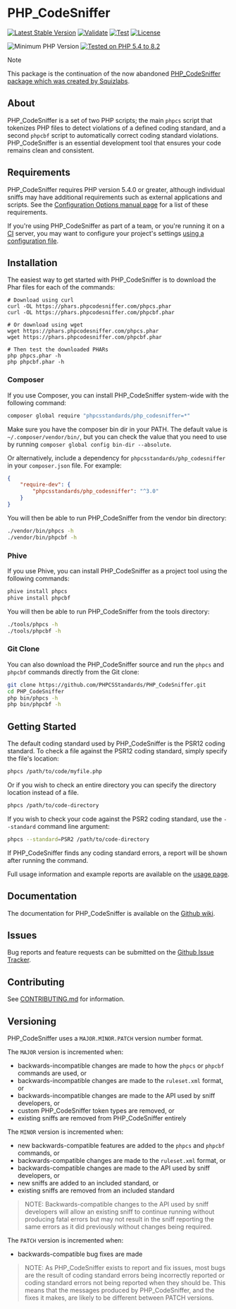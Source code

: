 PHP_CodeSniffer
=====================================================

<div aria-hidden="true">

[![Latest Stable Version](http://poser.pugx.org/phpcsstandards/php_codesniffer/v)](https://github.com/PHPCSStandards/PHP_CodeSniffer/releases)
[![Validate](https://github.com/PHPCSStandards/PHP_CodeSniffer/actions/workflows/validate.yml/badge.svg?branch=master)](https://github.com/PHPCSStandards/PHP_CodeSniffer/actions/workflows/validate.yml)
[![Test](https://github.com/PHPCSStandards/PHP_CodeSniffer/actions/workflows/test.yml/badge.svg?branch=master)](https://github.com/PHPCSStandards/PHP_CodeSniffer/actions/workflows/test.yml)
[![License](http://poser.pugx.org/phpcsstandards/php_codesniffer/license)](https://github.com/PHPCSStandards/PHP_CodeSniffer/blob/master/licence.txt)

![Minimum PHP Version](https://img.shields.io/packagist/php-v/phpcsstandards/php_codesniffer.svg?maxAge=3600)
[![Tested on PHP 5.4 to 8.2](https://img.shields.io/badge/tested%20on-PHP%205.4%20|%205.5%20|%205.6%20|%207.0%20|%207.1%20|%207.2%20|%207.3%20|%207.4%20|%208.0%20|%208.1%20|%208.2-brightgreen.svg?maxAge=2419200)](https://github.com/PHPCSStandards/PHP_CodeSniffer/actions/workflows/test.yml)

</div>

> [!NOTE]
> This package is the continuation of the now abandoned [PHP_CodeSniffer package which was created by Squizlabs](https://github.com/squizlabs/PHP_CodeSniffer).

## About

PHP_CodeSniffer is a set of two PHP scripts; the main `phpcs` script that tokenizes PHP files to detect violations of a defined coding standard, and a second `phpcbf` script to automatically correct coding standard violations. PHP_CodeSniffer is an essential development tool that ensures your code remains clean and consistent.


## Requirements

PHP_CodeSniffer requires PHP version 5.4.0 or greater, although individual sniffs may have additional requirements such as external applications and scripts. See the [Configuration Options manual page](https://github.com/PHPCSStandards/PHP_CodeSniffer/wiki/Configuration-Options) for a list of these requirements.

If you're using PHP_CodeSniffer as part of a team, or you're running it on a [CI](https://en.wikipedia.org/wiki/Continuous_integration) server, you may want to configure your project's settings [using a configuration file](https://github.com/PHPCSStandards/PHP_CodeSniffer/wiki/Advanced-Usage#using-a-default-configuration-file).


## Installation

The easiest way to get started with PHP_CodeSniffer is to download the Phar files for each of the commands:
```
# Download using curl
curl -OL https://phars.phpcodesniffer.com/phpcs.phar
curl -OL https://phars.phpcodesniffer.com/phpcbf.phar

# Or download using wget
wget https://phars.phpcodesniffer.com/phpcs.phar
wget https://phars.phpcodesniffer.com/phpcbf.phar

# Then test the downloaded PHARs
php phpcs.phar -h
php phpcbf.phar -h
```

### Composer
If you use Composer, you can install PHP_CodeSniffer system-wide with the following command:
```bash
composer global require "phpcsstandards/php_codesniffer=*"
```
Make sure you have the composer bin dir in your PATH. The default value is `~/.composer/vendor/bin/`, but you can check the value that you need to use by running `composer global config bin-dir --absolute`.

Or alternatively, include a dependency for `phpcsstandards/php_codesniffer` in your `composer.json` file. For example:

```json
{
    "require-dev": {
        "phpcsstandards/php_codesniffer": "^3.0"
    }
}
```

You will then be able to run PHP_CodeSniffer from the vendor bin directory:
```bash
./vendor/bin/phpcs -h
./vendor/bin/phpcbf -h
```
### Phive
If you use Phive, you can install PHP_CodeSniffer as a project tool using the following commands:
```bash
phive install phpcs
phive install phpcbf
```
You will then be able to run PHP_CodeSniffer from the tools directory:
```bash
./tools/phpcs -h
./tools/phpcbf -h
```
### Git Clone
You can also download the PHP_CodeSniffer source and run the `phpcs` and `phpcbf` commands directly from the Git clone:
```bash
git clone https://github.com/PHPCSStandards/PHP_CodeSniffer.git
cd PHP_CodeSniffer
php bin/phpcs -h
php bin/phpcbf -h
```
## Getting Started

The default coding standard used by PHP_CodeSniffer is the PSR12 coding standard. To check a file against the PSR12 coding standard, simply specify the file's location:
```bash
phpcs /path/to/code/myfile.php
```
Or if you wish to check an entire directory you can specify the directory location instead of a file.
```bash
phpcs /path/to/code-directory
```
If you wish to check your code against the PSR2 coding standard, use the `--standard` command line argument:
```bash
phpcs --standard=PSR2 /path/to/code-directory
```

If PHP_CodeSniffer finds any coding standard errors, a report will be shown after running the command.

Full usage information and example reports are available on the [usage page](https://github.com/PHPCSStandards/PHP_CodeSniffer/wiki/Usage).

## Documentation

The documentation for PHP_CodeSniffer is available on the [Github wiki](https://github.com/PHPCSStandards/PHP_CodeSniffer/wiki).

## Issues

Bug reports and feature requests can be submitted on the [Github Issue Tracker](https://github.com/PHPCSStandards/PHP_CodeSniffer/issues).

## Contributing

See [CONTRIBUTING.md](.github/CONTRIBUTING.md) for information.

## Versioning

PHP_CodeSniffer uses a `MAJOR.MINOR.PATCH` version number format.

The `MAJOR` version is incremented when:
- backwards-incompatible changes are made to how the `phpcs` or `phpcbf` commands are used, or
- backwards-incompatible changes are made to the `ruleset.xml` format, or
- backwards-incompatible changes are made to the API used by sniff developers, or
- custom PHP_CodeSniffer token types are removed, or
- existing sniffs are removed from PHP_CodeSniffer entirely

The `MINOR` version is incremented when:
- new backwards-compatible features are added to the `phpcs` and `phpcbf` commands, or
- backwards-compatible changes are made to the `ruleset.xml` format, or
- backwards-compatible changes are made to the API used by sniff developers, or
- new sniffs are added to an included standard, or
- existing sniffs are removed from an included standard

> NOTE: Backwards-compatible changes to the API used by sniff developers will allow an existing sniff to continue running without producing fatal errors but may not result in the sniff reporting the same errors as it did previously without changes being required.

The `PATCH` version is incremented when:
- backwards-compatible bug fixes are made

> NOTE: As PHP_CodeSniffer exists to report and fix issues, most bugs are the result of coding standard errors being incorrectly reported or coding standard errors not being reported when they should be. This means that the messages produced by PHP_CodeSniffer, and the fixes it makes, are likely to be different between PATCH versions.
